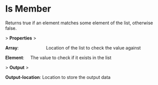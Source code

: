 # Is Member

Returns true if an element matches some element of the list, otherwise false.

&gt; **Properties**
&gt; 

**Array**:                      Location of the list to check the value against

**Element**:                 The value to check if it exists in the list

&gt; **Output**
&gt; 

**Output-location**:   Location to store the output data